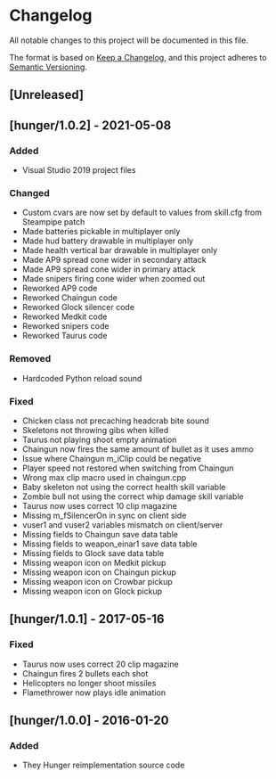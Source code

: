 # Changelog

All notable changes to this project will be documented in this file.

The format is based on [Keep a Changelog](https://keepachangelog.com/en/1.0.0/),
and this project adheres to [Semantic Versioning](https://semver.org/spec/v2.0.0.html).

## [Unreleased]

## [hunger/1.0.2] - 2021-05-08

### Added

- Visual Studio 2019 project files

### Changed

- Custom cvars are now set by default to values from skill.cfg from Steampipe patch
- Made batteries pickable in multiplayer only
- Made hud battery drawable in multiplayer only
- Made health vertical bar drawable in multiplayer only
- Made AP9 spread cone wider in secondary attack
- Made AP9 spread cone wider in primary attack
- Made snipers firing cone wider when zoomed out
- Reworked AP9 code
- Reworked Chaingun code
- Reworked Glock silencer code
- Reworked Medkit code
- Reworked snipers code
- Reworked Taurus code

### Removed

- Hardcoded Python reload sound

### Fixed

- Chicken class not precaching headcrab bite sound
- Skeletons not throwing gibs when killed
- Taurus not playing shoot empty animation
- Chaingun now fires the same amount of bullet as it uses ammo
- Issue where Chaingun m_iClip could be negative
- Player speed not restored when switching from Chaingun
- Wrong max clip macro used in chaingun.cpp
- Baby skeleton not using the correct health skill variable
- Zombie bull not using the correct whip damage skill variable
- Taurus now uses correct 10 clip magazine
- Missing m_fSilencerOn in sync on client side
- vuser1 and vuser2 variables mismatch on client/server
- Missing fields to Chaingun save data table
- Missing fields to weapon_einar1 save data table
- Missing fields to Glock save data table
- Missing weapon icon on Medkit pickup
- Missing weapon icon on Chaingun pickup
- Missing weapon icon on Crowbar pickup
- Missing weapon icon on Glock pickup

## [hunger/1.0.1] - 2017-05-16

### Fixed

- Taurus now uses correct 20 clip magazine
- Chaingun fires 2 bullets each shot
- Helicopters no longer shoot missiles
- Flamethrower now plays idle animation

## [hunger/1.0.0] - 2016-01-20

### Added

- They Hunger reimplementation source code
